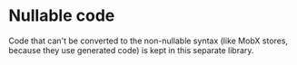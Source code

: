 # Nullable code
Code that can't be converted to the non-nullable syntax (like MobX stores, because they use generated code) is kept in this separate library.